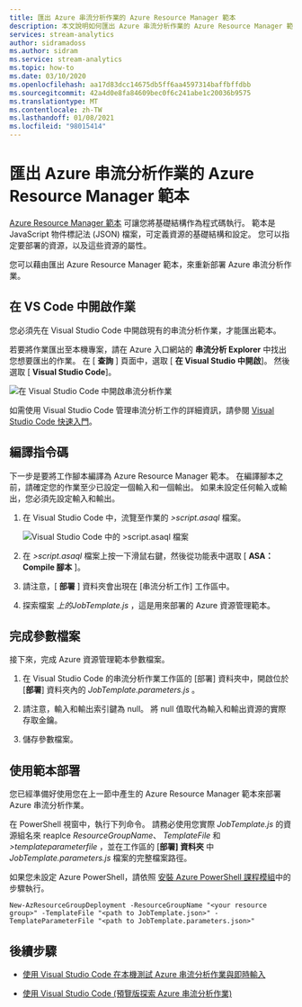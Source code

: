 ```yaml
---
title: 匯出 Azure 串流分析作業的 Azure Resource Manager 範本
description: 本文說明如何匯出 Azure 串流分析作業的 Azure Resource Manager 範本。
services: stream-analytics
author: sidramadoss
ms.author: sidram
ms.service: stream-analytics
ms.topic: how-to
ms.date: 03/10/2020
ms.openlocfilehash: aa17d83dcc14675db5ff6aa4597314baffbffdbb
ms.sourcegitcommit: 42a4d0e8fa84609bec0f6c241abe1c20036b9575
ms.translationtype: MT
ms.contentlocale: zh-TW
ms.lasthandoff: 01/08/2021
ms.locfileid: "98015414"
---
```

# <a name="export-an-azure-stream-analytics-job-azure-resource-manager-template"></a>匯出 Azure 串流分析作業的 Azure Resource Manager 範本

[Azure Resource Manager 範本](../azure-resource-manager/templates/overview.md) 可讓您將基礎結構作為程式碼執行。 範本是 JavaScript 物件標記法 (JSON) 檔案，可定義資源的基礎結構和設定。 您可以指定要部署的資源，以及這些資源的屬性。

您可以藉由匯出 Azure Resource Manager 範本，來重新部署 Azure 串流分析作業。

## <a name="open-a-job-in-vs-code"></a>在 VS Code 中開啟作業

您必須先在 Visual Studio Code 中開啟現有的串流分析作業，才能匯出範本。 

若要將作業匯出至本機專案，請在 Azure 入口網站的 **串流分析 Explorer** 中找出您想要匯出的作業。 在 [ **查詢** ] 頁面中，選取 [ **在 Visual Studio 中開啟**]。 然後選取 [ **Visual Studio Code**]。

![在 Visual Studio Code 中開啟串流分析作業](./media/resource-manager-export/open-job-vs-code.png)

如需使用 Visual Studio Code 管理串流分析工作的詳細資訊，請參閱 [Visual Studio Code 快速入門](quick-create-visual-studio-code.md)。

## <a name="compile-the-script"></a>編譯指令碼 

下一步是要將工作腳本編譯為 Azure Resource Manager 範本。 在編譯腳本之前，請確定您的作業至少已設定一個輸入和一個輸出。 如果未設定任何輸入或輸出，您必須先設定輸入和輸出。

1. 在 Visual Studio Code 中，流覽至作業的 *>script.asaql* 檔案。

   ![Visual Studio Code 中的 >script.asaql 檔案](./media/resource-manager-export/transformation-asaql.png)

1. 在 *>script.asaql* 檔案上按一下滑鼠右鍵，然後從功能表中選取 [ **ASA： Compile 腳本** ]。

1. 請注意，[ **部署** ] 資料夾會出現在 [串流分析工作] 工作區中。

1. 探索檔案 *上的JobTemplate.js* ，這是用來部署的 Azure 資源管理範本。

## <a name="complete-the-parameters-file"></a>完成參數檔案

接下來，完成 Azure 資源管理範本參數檔案。

1. 在 Visual Studio Code 的串流分析作業工作區的 [部署] 資料夾中，開啟位於 [**部署**] 資料夾內的 *JobTemplate.parameters.js* 。

1. 請注意，輸入和輸出索引鍵為 null。 將 null 值取代為輸入和輸出資源的實際存取金鑰。

1. 儲存參數檔案。

## <a name="deploy-using-templates"></a>使用範本部署

您已經準備好使用您在上一節中產生的 Azure Resource Manager 範本來部署 Azure 串流分析作業。

在 PowerShell 視窗中，執行下列命令。 請務必使用您實際 *JobTemplate.js* 的資源組名來 reaplce *ResourceGroupName*、 *TemplateFile* 和 *>templateparameterfile* ，並在工作區的 [**部署] 資料夾** 中 *JobTemplate.parameters.js* 檔案的完整檔案路徑。

如果您未設定 Azure PowerShell，請依照 [安裝 Azure PowerShell 課程模組](/powershell/azure/install-Az-ps)中的步驟執行。

```azurepowershell
New-AzResourceGroupDeployment -ResourceGroupName "<your resource group>" -TemplateFile "<path to JobTemplate.json>" -TemplateParameterFile "<path to JobTemplate.parameters.json>"
```

## <a name="next-steps"></a>後續步驟

* [使用 Visual Studio Code 在本機測試 Azure 串流分析作業與即時輸入](visual-studio-code-local-run-live-input.md)

* [使用 Visual Studio Code (預覽版探索 Azure 串流分析作業) ](visual-studio-code-explore-jobs.md)